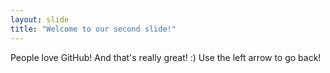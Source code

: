 ```yaml
---
layout: slide
title: "Welcome to our second slide!"
---
```

People love GitHub! And that's really great! :)
Use the left arrow to go back!
